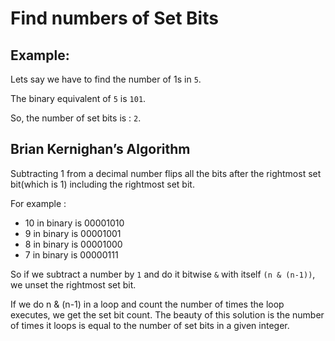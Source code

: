 # Find numbers of Set Bits

## Example:

Lets say we have to find the number of 1s in `5`.

The binary equivalent of `5` is `101`.

So, the number of set bits is : `2`.

## Brian Kernighan’s Algorithm

Subtracting 1 from a decimal number flips all the bits after the rightmost set bit(which is 1) including the rightmost set bit.

For example :

- 10 in binary is 00001010  
- 9 in binary is 00001001  
- 8 in binary is 00001000  
- 7 in binary is 00000111  

So if we subtract a number by `1` and do it bitwise `&` with itself `(n & (n-1))`, we unset the rightmost set bit.

If we do n & (n-1) in a loop and count the number of times the loop executes, we get the set bit count. 
The beauty of this solution is the number of times it loops is equal to the number of set bits in a given integer.
